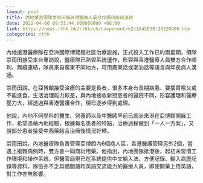 ```yaml
---
layout: post
title: 內地援港領隊崇雨田稱與港醫療人員合作順利無縫連結
date: 2022-04-06 09:31:44.000000000 +08:00
link: https://news.rthk.hk/rthk/ch/component/k2/1642630-20220406.htm
categories: rthk
---
```


內地援港醫療隊在亞洲國際博覽館社區治療設施，正式投入工作已約兩星期，領隊崇雨田接受本台專訪說，醫療隊已熟習系統運作，形容與香港醫療人員雙方合作順利、無縫連結，隊員來自廣東不同地方，可用廣東話或潮汕話等語言與年長病人溝通。

崇雨田說，在亞博館接受治療的主要是長者，很多本身有長期病患、要插胃喉又或不能進食，生活治理能力較差，與內地接收新冠患者的醫院不同，形容護理和醫療壓力大，經透過與香港醫護合作，現已逐步得到處理。

他說，內地不同學科的醫生、營養師以及中醫師早前已調派來港在亞博館開展工作，希望憑藉內地經驗，根據每名患者的特點，治療過程做到「一人一方案」，又說部分患者接受中西藥結合治療後情況好轉。

崇雨田說，內地醫療隊負責管理亞博館內6個病人區，香港醫護管理另外2個，當遇上複雜病例時，雙方會一同商討用藥。他指出，內地團隊抵港後，起初未習慣工作環境和操作系統，但醫管局現已在系統提供中文輸入法，方便記錄、輸入病歷記錄等資料，隊伍亦不乏具備閱讀和英語交流能力的醫療人員，即使開藥上用英語，對工作亦無影響。
